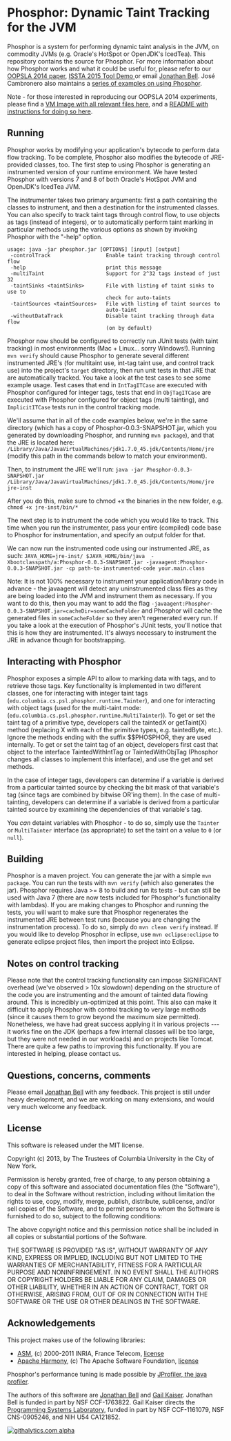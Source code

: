 Phosphor: Dynamic Taint Tracking for the JVM
========


Phosphor is a system for performing dynamic taint analysis in the JVM, on commodity JVMs (e.g. Oracle's HotSpot or OpenJDK's IcedTea). This repository contains the source for Phosphor. For more information about how Phosphor works and what it could be useful for, please refer to our [OOPSLA 2014 paper](http://jonbell.net/publications/phosphor), [ISSTA 2015 Tool Demo ](http://mice.cs.columbia.edu/getTechreport.php?techreportID=1601) or email [Jonathan Bell](mailto:jbell@cs.columbia.edu). José Cambronero also maintains a [series of examples on using Phosphor](https://github.com/josepablocam/phosphor-examples/).

Note - for those interested in reproducing our OOPSLA 2014 experiments, please find a [VM Image with all relevant files here](http://academiccommons.columbia.edu/catalog/ac%3A182689), and a [README with instructions for doing so here](https://www.dropbox.com/s/dmebj6k8izams6p/artifact-63-phosphor.pdf?dl=0).


Running
-------
Phosphor works by modifying your application's bytecode to perform data flow tracking. To be complete, Phosphor also modifies the bytecode of JRE-provided classes, too. The first step to using Phosphor is generating an instrumented version of your runtime environment. We have tested Phosphor with versions 7 and 8 of both Oracle's HotSpot JVM and OpenJDK's IcedTea JVM.

The instrumenter takes two primary arguments: first a path containing the classes to instrument, and then a destination for the instrumented classes. You can also specify to track taint tags through control flow, to use objects as tags (instead of integers), or to automatically perform taint marking in particular methods using the various options as shown by invoking Phosphor with the "-help" option.


```
usage: java -jar phosphor.jar [OPTIONS] [input] [output]
 -controlTrack                  Enable taint tracking through control flow
 -help                          print this message
 -multiTaint                    Support for 2^32 tags instead of just 32
 -taintSinks <taintSinks>       File with listing of taint sinks to use to
                                check for auto-taints
 -taintSources <taintSources>   File with listing of taint sources to
                                auto-taint
 -withoutDataTrack              Disable taint tracking through data flow
                                (on by default)
```
Phosphor now should be configured to correctly run JUnit tests (with taint tracking) in most environments (Mac + Linux... sorry Windows!). Running `mvn verify` should cause Phosphor to generate several different instrumented JRE's (for multitaint use, int-tag taint use, and control track use) into the project's `target` directory, then run unit tests in that JRE that are automatically tracked. You take a look at the test cases to see some example usage. Test cases that end in `IntTagITCase` are executed with Phosphor configured for integer tags, tests that end in `ObjTagITCase` are executed with Phosphor configured for object tags (multi tainting), and `ImplicitITCase` tests run in the control tracking mode.
 
We'll assume that in all of the code examples below, we're in the same directory (which has a copy of Phosphor-0.0.3-SNAPSHOT.jar, which you generated by downloading Phosphor, and running `mvn package`), and that the JRE is located here: `/Library/Java/JavaVirtualMachines/jdk1.7.0_45.jdk/Contents/Home/jre` (modify this path in the commands below to match your environment).

Then, to instrument the JRE we'll run:
`java -jar Phosphor-0.0.3-SNAPSHOT.jar /Library/Java/JavaVirtualMachines/jdk1.7.0_45.jdk/Contents/Home/jre jre-inst`

After you do this, make sure to chmod +x the binaries in the new folder, e.g. `chmod +x jre-inst/bin/*`

The next step is to instrument the code which you would like to track. This time when you run the instrumenter, pass your entire (compiled) code base to Phosphor for instrumentation, and specify an output folder for that.

We can now run the instrumented code using our instrumented JRE, as such:
`JAVA_HOME=jre-inst/ $JAVA_HOME/bin/java  -Xbootclasspath/a:Phosphor-0.0.3-SNAPSHOT.jar -javaagent:Phosphor-0.0.3-SNAPSHOT.jar -cp path-to-instrumented-code your.main.class`

Note: It is not 100% necessary to instrument your application/library code in advance - the javaagent will detect any uninstrumented class files as they are being loaded into the JVM and instrument them as necessary. If you want to do this, then you may want to add the flag `-javaagent:Phosphor-0.0.3-SNAPSHOT.jar=cacheDir=someCacheFolder` and Phosphor will cache the generated files in `someCacheFolder` so they aren't regenerated every run. If you take a look at the execution of Phosphor's JUnit tests, you'll notice that this is how they are instrumented. It's always necessary to instrument the JRE in advance though for bootstrapping.

Interacting with Phosphor
-----
Phosphor exposes a simple API to allow to marking data with tags, and to retrieve those tags. Key functionality is implemented in two different classes, one for interacting with integer taint tags (``edu.columbia.cs.psl.phosphor.runtime.Tainter``), and one for interacting with object tags (used for the multi-taint mode: (``edu.columbia.cs.psl.phosphor.runtime.MultiTainter``)). To get or set the taint tag of a primitive type, developers call the taintedX or getTaint(X) method (replacing X with each of the primitive types, e.g. taintedByte, etc.).
Ignore the methods ending with the suffix $$PHOSPHOR, they are used internally.
To get or set the taint tag of an object, developers first cast that object to the interface TaintedWithIntTag or TaintedWithObjTag (Phosphor changes all classes to implement this interface), and use the get and set methods.

In the case of integer tags, developers can determine if a variable is derived from a particular tainted source by checking the bit mask of that variable's tag (since tags are combined by bitwise OR'ing them).
In the case of multi-tainting, developers can determine if a variable is derived from a particular tainted source by examining the dependencies of that variable's tag.

You *can* detaint variables with Phosphor - to do so, simply use the `Tainter` or `MultiTainter` interface (as appropriate) to set the taint on a value to `0` (or `null`).

Building
------
Phosphor is a maven project. You can generate the jar with a simple `mvn package`. You can run the tests with `mvn verify` (which also generates the jar). Phosphor requires Java >= 8 to build and run its tests - but can still be used with Java 7 (there are now tests included for Phosphor's functionality with lambdas). If you are making changes to Phosphor and running the tests, you will want to make sure that Phosphor regenerates the instrumented JRE between test runs (because you are changing the instrumentation process). To do so, simply do `mvn clean verify` instead. If you would like to develop Phosphor in eclipse, use `mvn eclipse:eclipse` to generate eclipse project files, then import the project into Eclipse.

Notes on control tracking
-----
Please note that the control tracking functionality can impose SIGNIFICANT overhead (we've observed > 10x slowdown) depending on the structure of the code you are instrumenting and the amount of tainted data flowing around. This is incredibly un-optimized at this point. This also can make it difficult to apply Phosphor with control tracking to very large methods (since it causes them to grow beyond the maximum size permitted). Nonetheless, we have had great success applying it in various projects --- it works fine on the JDK (perhaps a few internal classes will be too large, but they were not needed in our workloads) and on projects like Tomcat. There are quite a few paths to improving this functionality. If you are interested in helping, please contact us.

Questions, concerns, comments
----
Please email [Jonathan Bell](mailto:bellj@gmu.edu) with any feedback. This project is still under heavy development, and we are working on many extensions, and would very much welcome any feedback.

License
-------
This software is released under the MIT license.

Copyright (c) 2013, by The Trustees of Columbia University in the City of New York.

Permission is hereby granted, free of charge, to any person obtaining a copy of this software and associated documentation files (the "Software"), to deal in the Software without restriction, including without limitation the rights to use, copy, modify, merge, publish, distribute, sublicense, and/or sell copies of the Software, and to permit persons to whom the Software is furnished to do so, subject to the following conditions:

The above copyright notice and this permission notice shall be included in all copies or substantial portions of the Software.

THE SOFTWARE IS PROVIDED "AS IS", WITHOUT WARRANTY OF ANY KIND, EXPRESS OR IMPLIED, INCLUDING BUT NOT LIMITED TO THE WARRANTIES OF MERCHANTABILITY, FITNESS FOR A PARTICULAR PURPOSE AND NONINFRINGEMENT. IN NO EVENT SHALL THE AUTHORS OR COPYRIGHT HOLDERS BE LIABLE FOR ANY CLAIM, DAMAGES OR OTHER LIABILITY, WHETHER IN AN ACTION OF CONTRACT, TORT OR OTHERWISE, ARISING FROM, OUT OF OR IN CONNECTION WITH THE SOFTWARE OR THE USE OR OTHER DEALINGS IN THE SOFTWARE.

Acknowledgements
--------
This project makes use of the following libraries:
* [ASM](http://asm.ow2.org/license.html), (c) 2000-2011 INRIA, France Telecom, [license](http://asm.ow2.org/license.html)
* [Apache Harmony](https://harmony.apache.org), (c) The Apache Software Foundation, [license](http://www.apache.org/licenses/LICENSE-2.0)

Phosphor's performance tuning is made possible by [JProfiler, the java profiler](https://www.ej-technologies.com/products/jprofiler/overview.html).

The authors of this software are [Jonathan Bell](http://jonbell.net) and [Gail Kaiser](http://www.cs.columbia.edu/~kaiser/). Jonathan Bell is funded in part by NSF CCF-1763822. Gail Kaiser directs the [Programming Systems Laboratory](http://www.psl.cs.columbia.edu/), funded in part by NSF CCF-1161079, NSF CNS-0905246, and NIH U54 CA121852.

[![githalytics.com alpha](https://cruel-carlota.pagodabox.com/ae2f03ebde27be607b8ffe5a9911293d "githalytics.com")](http://githalytics.com/Programming-Systems-Lab/phosphor)
